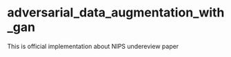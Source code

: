 # adversarial_data_augmentation_with_gan
This is official implementation about NIPS undereview paper <Domain Generalization via Adversarially Learned Novel Domains>




